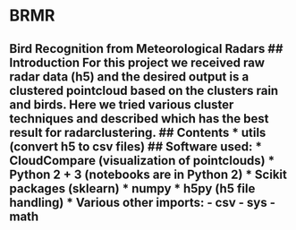 # BRMR
<h2>Bird Recognition from Meteorological Radars
## Introduction
For this project we received raw radar data (h5) and the desired output is a clustered pointcloud based on the clusters rain and birds.
Here we tried various cluster techniques and described which has the best result for radarclustering.
## Contents
* utils (convert h5 to csv files)
## Software used:
* CloudCompare (visualization of pointclouds)
* Python 2 + 3 (notebooks are in Python 2)
* Scikit packages (sklearn)
* numpy
* h5py (h5 file handling)
* Various other imports:
    - csv
    - sys
    - math


